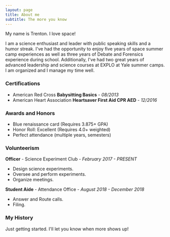 ```yaml
---
layout: page
title: About me
subtitle: The more you know
---
```


My name is Trenton. I love space!

I am a science enthusiast and leader with public speaking skills and a humor streak.
I've had the opportunity to enjoy five years of space summer camp experiences as well as three years of Debate and
Forensics experience during school. Additionally, I've had two great years of advanced leadership and science courses at
EXPLO at Yale summer camps. I am organized and I manage my time well.


### Certifications

- American Red Cross **Babysitting Basics** - _08/2013_
- American Heart Association **Heartsaver First Aid CPR AED** - _12/2016_

### Awards and Honors

- Blue renaissance card (Requires 3.875+ GPA)
- Honor Roll: Excellent (Requires 4.0+ weighted)
- Perfect attendance (multiple years, semesters)

### Volunteerism

**Officer** - Science Experiment Club - _February 2017 - PRESENT_
* Design science experiments.
* Oversee and perform experiments.
* Organize meetings.

**Student Aide** - Attendance Office - _August 2018 - December 2018_
* Answer and Route calls.
* Filing.

### My History

Just getting started. I'll let you know when more shows up!
